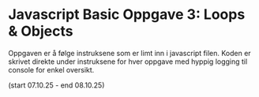 # Javascript Basic Oppgave 3: Loops & Objects

Oppgaven er å følge instruksene som er limt inn i javascript filen.
Koden er skrivet direkte under instruksene for hver oppgave med hyppig logging til console for enkel oversikt.

(start 07.10.25 - end 08.10.25)
